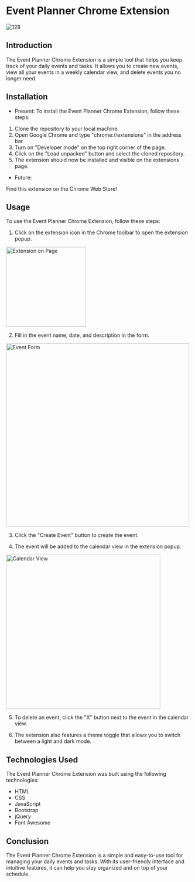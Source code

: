 # Event Planner Chrome Extension

![128](https://user-images.githubusercontent.com/93415143/233684809-2cfbedb6-4064-46d6-8430-f1672e0e1171.png)

## Introduction
The Event Planner Chrome Extension is a simple tool that helps you keep track of your daily events and tasks. It allows you to create new events, view all your events in a weekly calendar view, and delete events you no longer need.

## Installation
- Present: 
To install the Event Planner Chrome Extension, follow these steps:

1. Clone the repository to your local machine.
2. Open Google Chrome and type "chrome://extensions" in the address bar.
3. Turn on "Developer mode" on the top right corner of the page.
4. Click on the "Load unpacked" button and select the cloned repository.
5. The extension should now be installed and visible on the extensions page.

- Future: 

Find this extension on the Chrome Web Store!

## Usage

To use the Event Planner Chrome Extension, follow these steps:

1. Click on the extension icon in the Chrome toolbar to open the extension popup.

<img width="218" alt="Extension on Page" src="https://user-images.githubusercontent.com/93415143/233685242-24560413-852f-487b-a27a-a822cf6e396b.png">

2. Fill in the event name, date, and description in the form.

<img width="500" alt="Event Form" src="https://user-images.githubusercontent.com/93415143/233692412-76879915-b0f7-485a-90c5-3e4387c642d7.png">


3. Click the "Create Event" button to create the event.

4. The event will be added to the calendar view in the extension popup.

<img width="421" alt="Calendar View" src="https://user-images.githubusercontent.com/93415143/233686784-52936712-9212-4f1a-89dd-2e191eb88e33.png">

5. To delete an event, click the "X" button next to the event in the calendar view.

6. The extension also features a theme toggle that allows you to switch between a light and dark mode.


## Technologies Used

The Event Planner Chrome Extension was built using the following technologies:

- HTML
- CSS
- JavaScript
- Bootstrap
- jQuery
- Font Awesome

## Conclusion

The Event Planner Chrome Extension is a simple and easy-to-use tool for managing your daily events and tasks. With its user-friendly interface and intuitive features, it can help you stay organized and on top of your schedule.
